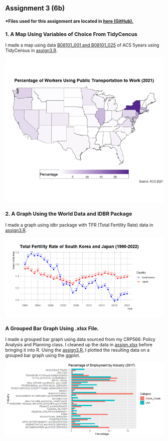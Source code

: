 ## Assignment 3 (6b)

#### *Files used for this assignment are located in <a href="https://github.com/son1101/LA558_Son/tree/main/assignments/assign3" target="_blank">here (GitHub).</a> 





### 1. A Map Using Variables of Choice From TidyCencus


I made a map using data [B08101_001 and B08101_025](https://www.socialexplorer.com/data/ACS2020_5yr/metadata/?ds=ACS20_5yr&var=B08101025) of ACS 5years using TidyCensus in [assign3.R](assign3/assign3.R).

![Plot1](assign3/PublicTrans.png)


### 2. A Graph Using the World Data and IDBR Package

I made a graph using idbr package with TFR (Total Fertility Rate) data in [assign3.R](assign3/assign3.R).


![Map1](assign3/TFR_KOR_JPN.png)


### A Grouped Bar Graph Using .xlsx File.

I made a grouped bar graph using data sourced from my CRP566: Policy Analysis and Planning class. I cleaned up the data in [assign.xlsx](assign3/assign3.xlsx) before bringing it into R. Using the [assign3.R](assign3/assign3.R), I plotted the resulting data on a grouped bar graph using the ggplot. 

![Map1](assign3/Employment.png)



